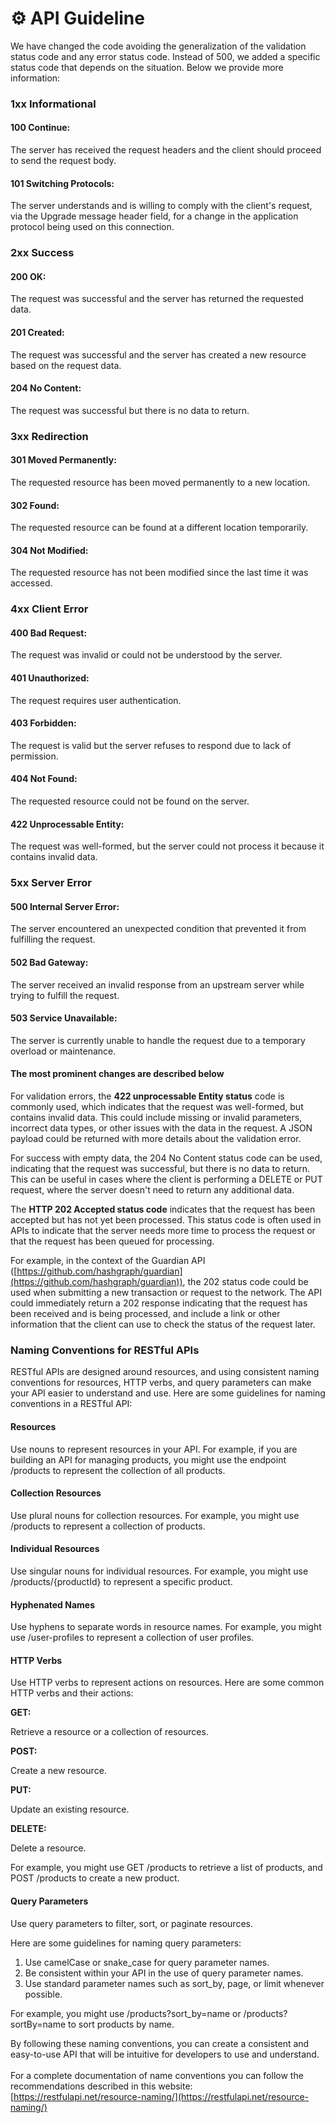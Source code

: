 # ⚙ API Guideline

We have changed the code avoiding the generalization of the validation status code and any error status code. Instead of 500, we added a specific status code that depends on the situation. Below we provide more information:

### **1xx Informational**

#### **100 Continue:**

The server has received the request headers and the client should proceed to send the request body.

#### **101 Switching Protocols:**

The server understands and is willing to comply with the client's request, via the Upgrade message header field, for a change in the application protocol being used on this connection.

### **2xx Success**

#### **200 OK:**

The request was successful and the server has returned the requested data.

#### **201 Created:**

The request was successful and the server has created a new resource based on the request data.

#### **204 No Content:**

The request was successful but there is no data to return.

### **3xx Redirection**

#### **301 Moved Permanently:**

The requested resource has been moved permanently to a new location.

#### **302 Found:**

The requested resource can be found at a different location temporarily.

#### **304 Not Modified:**

The requested resource has not been modified since the last time it was accessed.

### **4xx Client Error**

#### **400 Bad Request:**

The request was invalid or could not be understood by the server.

#### **401 Unauthorized:**

The request requires user authentication.

#### **403 Forbidden:**

The request is valid but the server refuses to respond due to lack of permission.

#### **404 Not Found:**

The requested resource could not be found on the server.

#### **422 Unprocessable Entity:**

The request was well-formed, but the server could not process it because it contains invalid data.

### **5xx Server Error**

#### **500 Internal Server Error:**

The server encountered an unexpected condition that prevented it from fulfilling the request.

#### **502 Bad Gateway:**

The server received an invalid response from an upstream server while trying to fulfill the request.

#### **503 Service Unavailable:**

The server is currently unable to handle the request due to a temporary overload or maintenance.

#### The most prominent changes are described below

For validation errors, the **422 unprocessable Entity status** code is commonly used, which indicates that the request was well-formed, but contains invalid data. This could include missing or invalid parameters, incorrect data types, or other issues with the data in the request. A JSON payload could be returned with more details about the validation error.

For success with empty data, the 204 No Content status code can be used, indicating that the request was successful, but there is no data to return. This can be useful in cases where the client is performing a DELETE or PUT request, where the server doesn't need to return any additional data.

The **HTTP 202 Accepted status code** indicates that the request has been accepted but has not yet been processed. This status code is often used in APIs to indicate that the server needs more time to process the request or that the request has been queued for processing.

For example, in the context of the Guardian API ([https://github.com/hashgraph/guardian](https://github.com/hashgraph/guardian)), the 202 status code could be used when submitting a new transaction or request to the network. The API could immediately return a 202 response indicating that the request has been received and is being processed, and include a link or other information that the client can use to check the status of the request later.

### Naming Conventions for RESTful APIs

RESTful APIs are designed around resources, and using consistent naming conventions for resources, HTTP verbs, and query parameters can make your API easier to understand and use. Here are some guidelines for naming conventions in a RESTful API:

#### **Resources**

Use nouns to represent resources in your API. For example, if you are building an API for managing products, you might use the endpoint /products to represent the collection of all products.

#### **Collection Resources**

Use plural nouns for collection resources. For example, you might use /products to represent a collection of products.

#### **Individual Resources**

Use singular nouns for individual resources. For example, you might use /products/{productId} to represent a specific product.

#### **Hyphenated Names**

Use hyphens to separate words in resource names. For example, you might use /user-profiles to represent a collection of user profiles.

#### **HTTP Verbs**

Use HTTP verbs to represent actions on resources. Here are some common HTTP verbs and their actions:

**GET:**

Retrieve a resource or a collection of resources.

**POST:**

Create a new resource.

**PUT:**

Update an existing resource.

**DELETE:**

Delete a resource.

For example, you might use GET /products to retrieve a list of products, and POST /products to create a new product.

#### Query Parameters

Use query parameters to filter, sort, or paginate resources.

Here are some guidelines for naming query parameters:

1. Use camelCase or snake\_case for query parameter names.
2. Be consistent within your API in the use of query parameter names.
3. Use standard parameter names such as sort\_by, page, or limit whenever possible.

For example, you might use /products?sort\_by=name or /products?sortBy=name to sort products by name.

By following these naming conventions, you can create a consistent and easy-to-use API that will be intuitive for developers to use and understand.\
\
For a complete documentation of name conventions you can follow the recommendations described in this website: [https://restfulapi.net/resource-naming/](https://restfulapi.net/resource-naming/)
